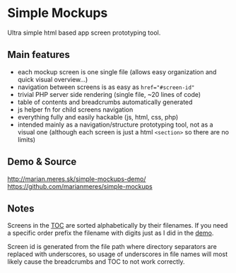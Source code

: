 # Simple Mockups

Ultra simple html based app screen prototyping tool.

## Main features

* each mockup screen is one single file (allows easy organization and quick visual overview...)
* navigation between screens is as easy as `href="#screen-id"`
* trivial PHP server side rendering (single file, ~20 lines of code)
* table of contents and breadcrumbs automatically generated
* js helper fn for child screens navigation
* everything fully and easily hackable (js, html, css, php)
* intended mainly as a navigation/structure prototyping tool, not as a visual one
(although each screen is just a html `<section>` so there are no limits)

## Demo &amp; Source

http://marian.meres.sk/simple-mockups-demo/  
https://github.com/marianmeres/simple-mockups

## Notes

Screens in the [TOC](http://marian.meres.sk/simple-mockups-demo/#_toc) are sorted 
alphabetically by their filenames. If you need a specific order prefix the 
filename with digits just as I did in the [demo](https://github.com/marianmeres/simple-mockups/tree/master/screens/index).

Screen id is generated from the file path where directory separators are 
replaced with underscores, so usage of underscores in file names will most likely
cause the breadcrumbs and TOC to not work correctly.

